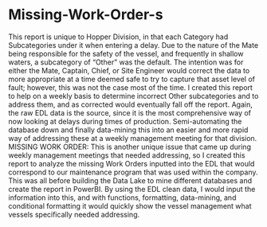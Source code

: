 # Missing-Work-Order-s
This report is unique to Hopper Division, in that each Category had Subcategories under it when entering a delay. Due to the nature of the Mate being responsible for the safety of the vessel, and frequently in shallow waters, a subcategory of “Other” was the default.  The intention was for either the Mate, Captain, Chief, or Site Engineer would correct the data to more appropriate at a time deemed safe to try to capture that asset level of fault; however, this was not the case most of the time.
I created this report to help on a weekly basis to determine incorrect Other subcategories and to address them, and as corrected would eventually fall off the report. Again, the raw EDL data is the source, since it is the most comprehensive way of now looking at delays during times of production. Semi-automating the database down and finally data-mining this into an easier and more rapid way of addressing these at a weekly management meeting for that division.
MISSING WORK ORDER:
This is another unique issue that came up during weekly management meetings that needed addressing, so I created this report to analyze the missing Work Orders inputted into the EDL that would correspond to our maintenance program that was used within the company. This was all before building the Data Lake to mine different databases and create the report in PowerBI. 
By using the EDL clean data, I would input the information into this, and with functions, formatting, data-mining, and conditional formatting it would quickly show the vessel management what vessels specifically needed addressing.
